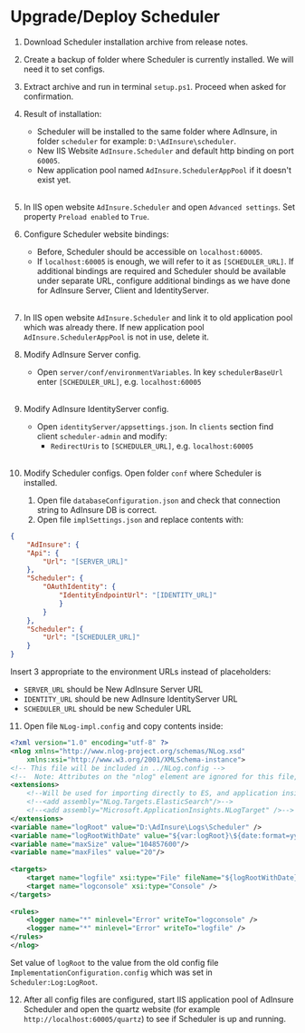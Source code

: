 # **Upgrade/Deploy Scheduler**

1. Download Scheduler installation archive from release notes.

2. Create a backup of folder where Scheduler is currently installed. We will need it to set configs.

3. Extract archive and run in terminal `setup.ps1`. Proceed when asked for confirmation.

4. Result of installation:
    * Scheduler will be installed to the same folder where AdInsure, in folder `scheduler` for example: `D:\AdInsure\scheduler`.
    * New IIS Website `AdInsure.Scheduler` and default http binding on port `60005`.
    * New application pool named `AdInsure.SchedulerAppPool` if it doesn't exist yet.<br><br>

5. In IIS open website `AdInsure.Scheduler` and open `Advanced settings`. Set property `Preload enabled` to `True`.

6. Configure Scheduler website bindings:
    * Before, Scheduler should be accessible on `localhost:60005`.
    * If `localhost:60005` is enough, we will refer to it as `[SCHEDULER_URL]`. If additional bindings are required and Scheduler should be available under separate URL, configure additional bindings as we have done for AdInsure Server, Client and IdentityServer.<br><br>

7. In IIS open website `AdInsure.Scheduler` and link it to old application pool which was already there. If new application pool `AdInsure.SchedulerAppPool` is not in use, delete it.

8. Modify AdInsure Server config.
    * Open `server/conf/environmentVariables`. In key `schedulerBaseUrl` enter `[SCHEDULER_URL]`, e.g. `localhost:60005`<br><br>

9. Modify AdInsure IdentityServer config.
    * Open `identityServer/appsettings.json`. In `clients` section find client `scheduler-admin` and modify:
        * `RedirectUris` to `[SCHEDULER_URL]`, e.g. `localhost:60005`<br><br>

10. Modify Scheduler configs. Open folder `conf` where Scheduler is installed.
    1. Open file `databaseConfiguration.json` and check that connection string to AdInsure DB is correct.
    2. Open file `implSettings.json` and replace contents with:

```json
{
    "AdInsure": {
    "Api": {
        "Url": "[SERVER_URL]"
    },
    "Scheduler": {
        "OAuthIdentity": {
            "IdentityEndpointUrl": "[IDENTITY_URL]"
            }
        }
    },
    "Scheduler": {
        "Url": "[SCHEDULER_URL]"
    }
}
```

Insert 3 appropriate to the environment URLs instead of placeholders:

* `SERVER_URL` should be New AdInsure Server URL
* `IDENTITY_URL` should be new AdInsure IdentityServer URL
* `SCHEDULER_URL` should be new Scheduler URL
  
11.   Open file `NLog-impl.config` and copy contents inside:

```xml
<?xml version="1.0" encoding="utf-8" ?>
<nlog xmlns="http://www.nlog-project.org/schemas/NLog.xsd"
    xmlns:xsi="http://www.w3.org/2001/XMLSchema-instance">
<!-- This file will be included in ../NLog.config -->
<!--  Note: Attributes on the "nlog" element are ignored for this file, the ones of the main config will be used. -->
<extensions>
    <!--Will be used for importing directly to ES, and application insights-->
    <!--<add assembly="NLog.Targets.ElasticSearch"/>-->
    <!--<add assembly="Microsoft.ApplicationInsights.NLogTarget" />-->
</extensions>
<variable name="logRoot" value="D:\AdInsure\Logs\Scheduler" />
<variable name="logRootWithDate" value="${var:logRoot}\${date:format=yyyyMMdd}" />
<variable name="maxSize" value="104857600"/>
<variable name="maxFiles" value="20"/>
    
<targets>
    <target name="logfile" xsi:type="File" fileName="${logRootWithDate}/scheduler.log" />
    <target name="logconsole" xsi:type="Console" />
</targets>
    
<rules>
    <logger name="*" minlevel="Error" writeTo="logconsole" />
    <logger name="*" minlevel="Error" writeTo="logfile" />
</rules>
</nlog>
```

Set value of `logRoot` to the value from the old config file `ImplementationConfiguration.config` which was set in `Scheduler:Log:LogRoot`.

12.   After all config files are configured, start IIS application pool of AdInsure Scheduler and open the quartz website (for example `http://localhost:60005/quartz`) to see if Scheduler is up and running.

